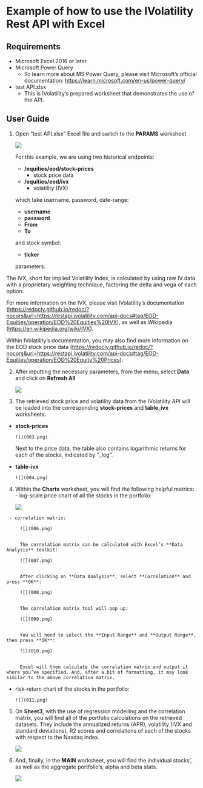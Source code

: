 # Example of how to use the IVolatility Rest API with Excel

## Requirements
- Microsoft Excel 2016 or later
- Microsoft Power Query 
  - To learn more about MS Power Query, please visit Microsoft’s official documentation: <https://learn.microsoft.com/en-us/power-query/>
- test API.xlsx
  - This is IVolatility’s prepared worksheet that demonstrates the use of the API.
## User Guide
   1. Open “test API.xlsx” Excel file and switch to the **PARAMS** worksheet

         ![](001.png)

      For this example, we are using two historical endpoints:

      - **/equities/eod/stock-prices**
        - stock price data
      - **/equities/eod/ivx**
        - volatility (IVX)

      which take username, password, date-range:

      - **username**
      - **password**
      - **From** 
      - **To**

      and stock symbol: 

      - **ticker** 

      parameters.

   The IVX, short for Implied Volatility Index, is calculated by using raw IV data with a proprietary weighting technique, factoring the delta and vega of each option.

   For more information on the IVX, please visit IVolatility’s documentation (<https://redocly.github.io/redoc/?nocors&url=https://restapi.ivolatility.com/api-docs#tag/EOD-Equities/operation/EOD%20Equities%20IVX>), as well as Wikipedia (<https://en.wikipedia.org/wiki/IVX>).

   Within IVolatility’s documentation, you may also find more information on the EOD stock price data (<https://redocly.github.io/redoc/?nocors&url=https://restapi.ivolatility.com/api-docs#tag/EOD-Equities/operation/EOD%20Equity%20Prices>). 

   2. After inputting the necessary parameters, from the menu, select **Data** and click on **Refresh All**

         ![](002.png)

   3. The retrieved stock price and volatility data from the IVolatility API will be loaded into the corresponding **stock-prices** and **table\_ivx** worksheets:

   - **stock-prices**

         ![](003.png)

      Next to the price data, the table also contains logarithmic returns for each of the stocks, indicated by “\_log”.



   - **table-ivx**

         ![](004.png)

   4. Within the **Charts** worksheet, you will find the following helpful metrics:
     - log-scale price chart of all the stocks in the portfolio:

         ![](005.png)

     - correlation matrix:

         ![](006.png)


         The correlation matrix can be calculated with Excel’s **Data Analysis** toolkit:

         ![](007.png)


         After clicking on **Data Analysis**, select **Correlation** and press **OK**:

         ![](008.png)


         The correlation matrix tool will pop up:

         ![](009.png)


         You will need to select the **Input Range** and **Output Range**, then press **OK**:

         ![](010.png)


         Excel will then calculate the correlation matrix and output it where you’ve specified. And, after a bit of formatting, it may look similar to the above correlation matrix.

   - risk-return chart of the stocks in the portfolio:

         ![](011.png)


   5. On **Sheet3**, with the use of regression modelling and the correlation matrix, you will find all of the portfolio calculations on the retrieved datasets. They include the annualized returns (APR), volatility (IVX and standard deviations), R2 scores and correlations of each of the stocks with respect to the Nasdaq index.

         ![](012.png)

   6. And, finally, in the **MAIN** worksheet, you will find the individual stocks’, as well as the aggregate portfolio’s, alpha and beta stats.

         ![](013.png)

